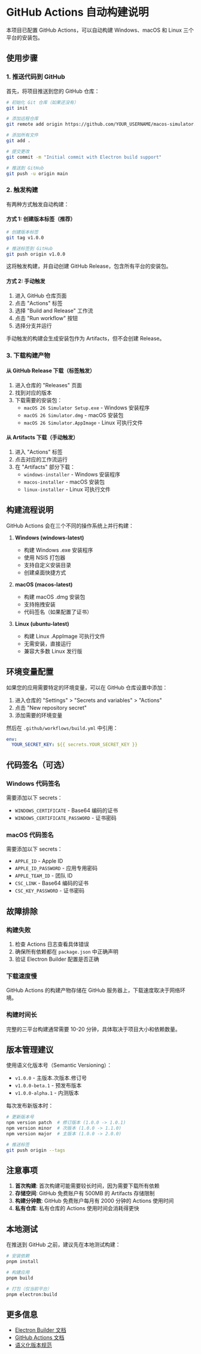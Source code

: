 # GitHub Actions 自动构建说明

本项目已配置 GitHub Actions，可以自动构建 Windows、macOS 和 Linux 三个平台的安装包。

## 使用步骤

### 1. 推送代码到 GitHub

首先，将项目推送到您的 GitHub 仓库：

```bash
# 初始化 Git 仓库（如果还没有）
git init

# 添加远程仓库
git remote add origin https://github.com/YOUR_USERNAME/macos-simulator.git

# 添加所有文件
git add .

# 提交更改
git commit -m "Initial commit with Electron build support"

# 推送到 GitHub
git push -u origin main
```

### 2. 触发构建

有两种方式触发自动构建：

#### 方式 1: 创建版本标签（推荐）

```bash
# 创建版本标签
git tag v1.0.0

# 推送标签到 GitHub
git push origin v1.0.0
```

这将触发构建，并自动创建 GitHub Release，包含所有平台的安装包。

#### 方式 2: 手动触发

1. 进入 GitHub 仓库页面
2. 点击 "Actions" 标签
3. 选择 "Build and Release" 工作流
4. 点击 "Run workflow" 按钮
5. 选择分支并运行

手动触发的构建会生成安装包作为 Artifacts，但不会创建 Release。

### 3. 下载构建产物

#### 从 GitHub Release 下载（标签触发）

1. 进入仓库的 "Releases" 页面
2. 找到对应的版本
3. 下载需要的安装包：
   - `macOS 26 Simulator Setup.exe` - Windows 安装程序
   - `macOS 26 Simulator.dmg` - macOS 安装包
   - `macOS 26 Simulator.AppImage` - Linux 可执行文件

#### 从 Artifacts 下载（手动触发）

1. 进入 "Actions" 标签
2. 点击对应的工作流运行
3. 在 "Artifacts" 部分下载：
   - `windows-installer` - Windows 安装程序
   - `macos-installer` - macOS 安装包
   - `linux-installer` - Linux 可执行文件

## 构建流程说明

GitHub Actions 会在三个不同的操作系统上并行构建：

1. **Windows (windows-latest)**
   - 构建 Windows .exe 安装程序
   - 使用 NSIS 打包器
   - 支持自定义安装目录
   - 创建桌面快捷方式

2. **macOS (macos-latest)**
   - 构建 macOS .dmg 安装包
   - 支持拖拽安装
   - 代码签名（如果配置了证书）

3. **Linux (ubuntu-latest)**
   - 构建 Linux .AppImage 可执行文件
   - 无需安装，直接运行
   - 兼容大多数 Linux 发行版

## 环境变量配置

如果您的应用需要特定的环境变量，可以在 GitHub 仓库设置中添加：

1. 进入仓库的 "Settings" > "Secrets and variables" > "Actions"
2. 点击 "New repository secret"
3. 添加需要的环境变量

然后在 `.github/workflows/build.yml` 中引用：

```yaml
env:
  YOUR_SECRET_KEY: ${{ secrets.YOUR_SECRET_KEY }}
```

## 代码签名（可选）

### Windows 代码签名

需要添加以下 secrets：
- `WINDOWS_CERTIFICATE` - Base64 编码的证书
- `WINDOWS_CERTIFICATE_PASSWORD` - 证书密码

### macOS 代码签名

需要添加以下 secrets：
- `APPLE_ID` - Apple ID
- `APPLE_ID_PASSWORD` - 应用专用密码
- `APPLE_TEAM_ID` - 团队 ID
- `CSC_LINK` - Base64 编码的证书
- `CSC_KEY_PASSWORD` - 证书密码

## 故障排除

### 构建失败

1. 检查 Actions 日志查看具体错误
2. 确保所有依赖都在 `package.json` 中正确声明
3. 验证 Electron Builder 配置是否正确

### 下载速度慢

GitHub Actions 的构建产物存储在 GitHub 服务器上，下载速度取决于网络环境。

### 构建时间长

完整的三平台构建通常需要 10-20 分钟，具体取决于项目大小和依赖数量。

## 版本管理建议

使用语义化版本号（Semantic Versioning）：

- `v1.0.0` - 主版本.次版本.修订号
- `v1.0.0-beta.1` - 预发布版本
- `v1.0.0-alpha.1` - 内测版本

每次发布新版本时：

```bash
# 更新版本号
npm version patch  # 修订版本 (1.0.0 -> 1.0.1)
npm version minor  # 次版本 (1.0.0 -> 1.1.0)
npm version major  # 主版本 (1.0.0 -> 2.0.0)

# 推送标签
git push origin --tags
```

## 注意事项

1. **首次构建**: 首次构建可能需要较长时间，因为需要下载所有依赖
2. **存储空间**: GitHub 免费账户有 500MB 的 Artifacts 存储限制
3. **构建分钟数**: GitHub 免费账户每月有 2000 分钟的 Actions 使用时间
4. **私有仓库**: 私有仓库的 Actions 使用时间会消耗得更快

## 本地测试

在推送到 GitHub 之前，建议先在本地测试构建：

```bash
# 安装依赖
pnpm install

# 构建应用
pnpm build

# 打包（仅当前平台）
pnpm electron:build
```

## 更多信息

- [Electron Builder 文档](https://www.electron.build/)
- [GitHub Actions 文档](https://docs.github.com/en/actions)
- [语义化版本规范](https://semver.org/)
